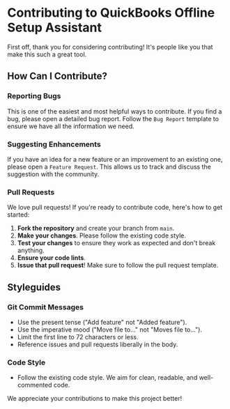 # Contributing to QuickBooks Offline Setup Assistant

First off, thank you for considering contributing! It's people like you that make this such a great tool.

## How Can I Contribute?

### Reporting Bugs
This is one of the easiest and most helpful ways to contribute. If you find a bug, please open a detailed bug report. Follow the `Bug Report` template to ensure we have all the information we need.

### Suggesting Enhancements
If you have an idea for a new feature or an improvement to an existing one, please open a `Feature Request`. This allows us to track and discuss the suggestion with the community.

### Pull Requests
We love pull requests! If you're ready to contribute code, here's how to get started:

1.  **Fork the repository** and create your branch from `main`.
2.  **Make your changes**. Please follow the existing code style.
3.  **Test your changes** to ensure they work as expected and don't break anything.
4.  **Ensure your code lints**.
5.  **Issue that pull request**! Make sure to follow the pull request template.

## Styleguides

### Git Commit Messages
- Use the present tense ("Add feature" not "Added feature").
- Use the imperative mood ("Move file to..." not "Moves file to...").
- Limit the first line to 72 characters or less.
- Reference issues and pull requests liberally in the body.

### Code Style
- Follow the existing code style. We aim for clean, readable, and well-commented code.

We appreciate your contributions to make this project better! 